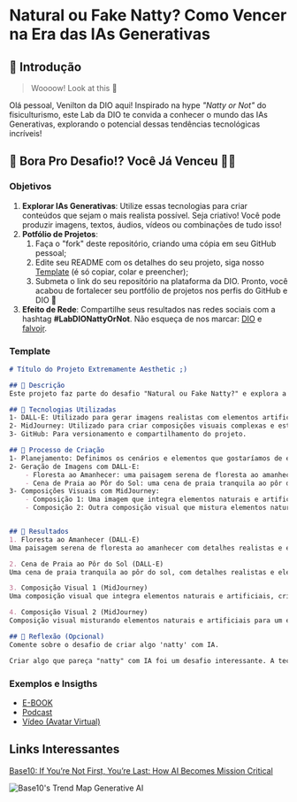 # Natural ou Fake Natty? Como Vencer na Era das IAs Generativas

## 🚀 Introdução

> Woooow! Look at this 👀

Olá pessoal, Venilton da DIO aqui! Inspirado na hype _"Natty or Not"_ do fisiculturismo, este Lab da DIO te convida a conhecer o mundo das IAs Generativas, explorando o potencial dessas tendências tecnológicas incríveis!

## 🎯 Bora Pro Desafio!? Você Já Venceu 💪🤓

### Objetivos

1. **Explorar IAs Generativas**: Utilize essas tecnologias para criar conteúdos que sejam o mais realista possível. Seja criativo! Você pode produzir imagens, textos, áudios, vídeos ou combinações de tudo isso!
1. **Potfólio de Projetos**:
    1. Faça o "fork" deste repositório, criando uma cópia em seu GitHub pessoal;
    2. Edite seu README com os detalhes do seu projeto, siga nosso [Template](#template) (é só copiar, colar e preencher);
    3. Submeta o link do seu repositório na plataforma da DIO. Pronto, você acabou de fortalecer seu portfólio de projetos nos perfis do GitHub e DIO 🚀
1. **Efeito de Rede**: Compartilhe seus resultados nas redes sociais com a hashtag **#LabDIONattyOrNot**. Não esqueça de nos marcar: [DIO](https://www.linkedin.com/school/dio-makethechange) e [falvojr](https://www.linkedin.com/in/falvojr).

### Template

```markdown
# Título do Projeto Extremamente Aesthetic ;)

## 📒 Descrição
Este projeto faz parte do desafio "Natural ou Fake Natty?" e explora a linha tênue entre o natural e o artificial através do uso de Inteligências Artificiais Generativas. Através de imagens impressionantes e criativas, buscamos desafiar a percepção do que é real e o que é criado digitalmente.

## 🤖 Tecnologias Utilizadas
1- DALL-E: Utilizado para gerar imagens realistas com elementos artificiais.
2- MidJourney: Utilizado para criar composições visuais complexas e esteticamente agradáveis.
3- GitHub: Para versionamento e compartilhamento do projeto.

## 🧐 Processo de Criação
1- Planejamento: Definimos os cenários e elementos que gostaríamos de explorar para criar a sensação de algo quase real, mas com um toque artificial.
2- Geração de Imagens com DALL-E:
    - Floresta ao Amanhecer: uma paisagem serena de floresta ao amanhecer com detalhes realistas, incorporando elementos artificiais como formações geométricas de plantas e flores brilhantes.
    - Cena de Praia ao Pôr do Sol: uma cena de praia tranquila ao pôr do sol, com conchas simétricas e algas brilhantes para adicionar um toque futurista.
3- Composições Visuais com MidJourney:
    - Composição 1: Uma imagem que integra elementos naturais e artificiais, criando um efeito quase surreal.
    - Composição 2: Outra composição visual que mistura elementos naturais e artificiais para desafiar a percepção do espectador.


## 🚀 Resultados
1. Floresta ao Amanhecer (DALL-E)
Uma paisagem serena de floresta ao amanhecer com detalhes realistas e elementos sutis que sugerem a presença de tecnologia avançada.

2. Cena de Praia ao Pôr do Sol (DALL-E)
Uma cena de praia tranquila ao pôr do sol, com detalhes realistas e elementos artificiais, como conchas simétricas e algas brilhantes.

3. Composição Visual 1 (MidJourney)
Uma composição visual que integra elementos naturais e artificiais, criando um efeito que faz o espectador questionar a realidade da imagem.

4. Composição Visual 2 (MidJourney)
Composição visual misturando elementos naturais e artificiais para um efeito quase surreal.

## 💭 Reflexão (Opcional)
Comente sobre o desafio de criar algo 'natty' com IA.

Criar algo que pareça "natty" com IA foi um desafio interessante. A tecnologia de IA tem a capacidade de gerar conteúdos incrivelmente realistas, mas ao mesmo tempo, a adição de elementos artificiais abre um novo campo de possibilidades criativas. Foi fascinante explorar como pequenas alterações podem mudar a percepção do observador e nos fazer questionar o que é real e o que é fabricado.


```

### Exemplos e Insigths

- [E-BOOK](/exemplos/E-BOOK.md)
- [Podcast](/exemplos/PODCAST.md)
- [Vídeo (Avatar Virtual)](/exemplos/VIDEO.md)

## Links Interessantes

[Base10: If You’re Not First, You’re Last: How AI Becomes Mission Critical](https://base10.vc/post/generative-ai-mission-critical/)

![Base10's Trend Map Generative AI](https://github.com/digitalinnovationone/lab-natty-or-not/assets/730492/f4df26e8-f8f7-4419-8252-c69d73ea930c)
